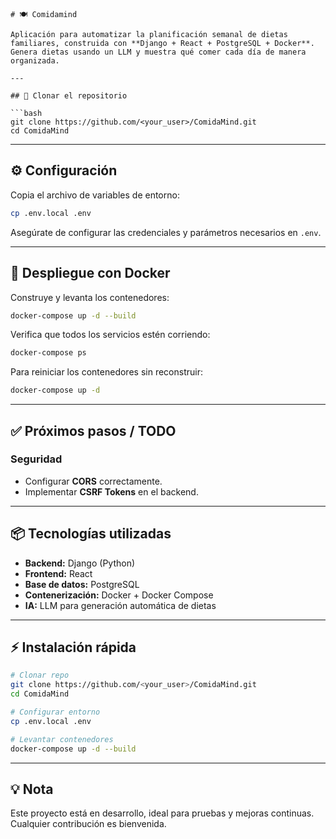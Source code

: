 ````
# 🍽️ Comidamind

Aplicación para automatizar la planificación semanal de dietas familiares, construida con **Django + React + PostgreSQL + Docker**. Genera dietas usando un LLM y muestra qué comer cada día de manera organizada.

---

## 🚀 Clonar el repositorio

```bash
git clone https://github.com/<your_user>/ComidaMind.git
cd ComidaMind
````

---

## ⚙️ Configuración

Copia el archivo de variables de entorno:

```bash
cp .env.local .env
```

Asegúrate de configurar las credenciales y parámetros necesarios en `.env`.

---

## 🐳 Despliegue con Docker

Construye y levanta los contenedores:

```bash
docker-compose up -d --build
```

Verifica que todos los servicios estén corriendo:

```bash
docker-compose ps
```

Para reiniciar los contenedores sin reconstruir:

```bash
docker-compose up -d
```

---

## ✅ Próximos pasos / TODO

### Seguridad

* Configurar **CORS** correctamente.
* Implementar **CSRF Tokens** en el backend.

---

## 📦 Tecnologías utilizadas

* **Backend:** Django (Python)
* **Frontend:** React
* **Base de datos:** PostgreSQL
* **Contenerización:** Docker + Docker Compose
* **IA:** LLM para generación automática de dietas

---

## ⚡ Instalación rápida

```bash
# Clonar repo
git clone https://github.com/<your_user>/ComidaMind.git
cd ComidaMind

# Configurar entorno
cp .env.local .env

# Levantar contenedores
docker-compose up -d --build
```

---

## 💡 Nota

Este proyecto está en desarrollo, ideal para pruebas y mejoras continuas. Cualquier contribución es bienvenida.

```

